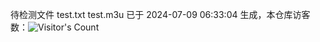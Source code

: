 待检测文件 test.txt test.m3u 已于 2024-07-09 06:33:04 生成，本仓库访客数：![Visitor's Count](https://profile-counter.glitch.me/pxiptv_TV/count.svg)

